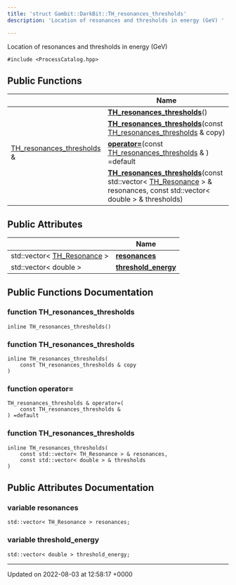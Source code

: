 ```yaml
---
title: 'struct Gambit::DarkBit::TH_resonances_thresholds'
description: 'Location of resonances and thresholds in energy (GeV) '

---
```









Location of resonances and thresholds in energy (GeV) 


`#include <ProcessCatalog.hpp>`

## Public Functions

|                | Name           |
| -------------- | -------------- |
| | **[TH_resonances_thresholds](/documentation/code/colliderbit/classes/structgambit_1_1darkbit_1_1th__resonances__thresholds/#function-th-resonances-thresholds)**() |
| | **[TH_resonances_thresholds](/documentation/code/colliderbit/classes/structgambit_1_1darkbit_1_1th__resonances__thresholds/#function-th-resonances-thresholds)**(const [TH_resonances_thresholds](/documentation/code/colliderbit/classes/structgambit_1_1darkbit_1_1th__resonances__thresholds/) & copy) |
| [TH_resonances_thresholds](/documentation/code/colliderbit/classes/structgambit_1_1darkbit_1_1th__resonances__thresholds/) & | **[operator=](/documentation/code/colliderbit/classes/structgambit_1_1darkbit_1_1th__resonances__thresholds/#function-operator=)**(const [TH_resonances_thresholds](/documentation/code/colliderbit/classes/structgambit_1_1darkbit_1_1th__resonances__thresholds/) & ) =default |
| | **[TH_resonances_thresholds](/documentation/code/colliderbit/classes/structgambit_1_1darkbit_1_1th__resonances__thresholds/#function-th-resonances-thresholds)**(const std::vector< [TH_Resonance](/documentation/code/colliderbit/classes/structgambit_1_1darkbit_1_1th__resonance/) > & resonances, const std::vector< double > & thresholds) |

## Public Attributes

|                | Name           |
| -------------- | -------------- |
| std::vector< [TH_Resonance](/documentation/code/colliderbit/classes/structgambit_1_1darkbit_1_1th__resonance/) > | **[resonances](/documentation/code/colliderbit/classes/structgambit_1_1darkbit_1_1th__resonances__thresholds/#variable-resonances)**  |
| std::vector< double > | **[threshold_energy](/documentation/code/colliderbit/classes/structgambit_1_1darkbit_1_1th__resonances__thresholds/#variable-threshold-energy)**  |

## Public Functions Documentation

### function TH_resonances_thresholds

```
inline TH_resonances_thresholds()
```


### function TH_resonances_thresholds

```
inline TH_resonances_thresholds(
    const TH_resonances_thresholds & copy
)
```


### function operator=

```
TH_resonances_thresholds & operator=(
    const TH_resonances_thresholds & 
) =default
```


### function TH_resonances_thresholds

```
inline TH_resonances_thresholds(
    const std::vector< TH_Resonance > & resonances,
    const std::vector< double > & thresholds
)
```


## Public Attributes Documentation

### variable resonances

```
std::vector< TH_Resonance > resonances;
```


### variable threshold_energy

```
std::vector< double > threshold_energy;
```


-------------------------------

Updated on 2022-08-03 at 12:58:17 +0000